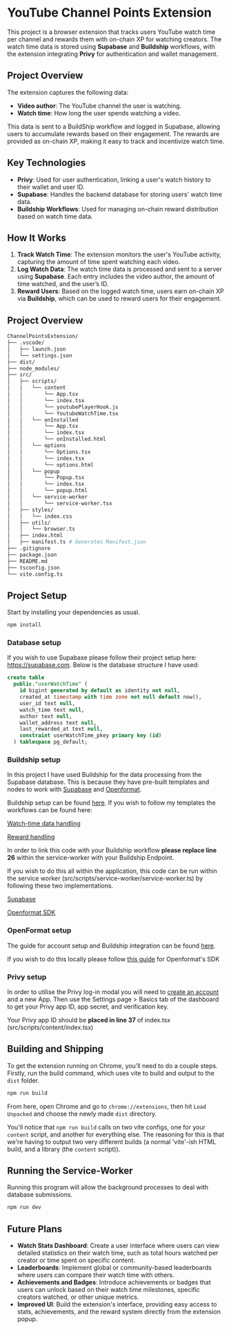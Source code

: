 
# YouTube Channel Points Extension

This project is a browser extension that tracks users YouTube watch time per channel and rewards them with on-chain XP for watching creators. The watch time data is stored using **Supabase** and **Buildship** workflows, with the extension integrating **Privy** for authentication and wallet management.

## Project Overview

The extension captures the following data:
- **Video author**: The YouTube channel the user is watching.
- **Watch time**: How long the user spends watching a video.

This data is sent to a BuildShip workflow and logged in Supabase, allowing users to accumulate rewards based on their engagement. The rewards are provided as on-chain XP, making it easy to track and incentivize watch time.

## Key Technologies

- **Privy**: Used for user authentication, linking a user's watch history to their wallet and user ID.
- **Supabase**: Handles the backend database for storing users' watch time data.
- **Buildship Workflows**: Used for managing on-chain reward distribution based on watch time data.

## How It Works

1. **Track Watch Time**: The extension monitors the user's YouTube activity, capturing the amount of time spent watching each video.
2. **Log Watch Data**: The watch time data is processed and sent to a server using **Supabase**. Each entry includes the video author, the amount of time watched, and the user’s ID.
3. **Reward Users**: Based on the logged watch time, users earn on-chain XP via **Buildship**, which can be used to reward users for their engagement.


## Project Overview

```bash
ChannelPointsExtension/
├── .vscode/
│   ├── launch.json
│   └── settings.json
├── dist/
├── node_modules/
├── src/
│   ├── scripts/
│   │   └── content
│   │       └── App.tsx
│   │       └── index.tsx
│   │       └── youtubePlayerHook.js
│   │       └── YoutubeWatchTime.tsx
│   │   └── onInstalled
│   │       └── App.tsx
│   │       └── index.tsx
│   │       └── onInstalled.html
│   │   └── options
│   │       └── Options.tsx
│   │       └── index.tsx
│   │       └── options.html
│   │   └── popup
│   │       └── Popup.tsx
│   │       └── index.tsx
│   │       └── popup.html
│   │   └── service-worker
│   │       └── service-worker.tsx
│   ├── styles/
│   │   └── index.css
│   ├── utils/
│   │   └── browser.ts
│   ├── index.html
│   ├── manifest.ts # Generates Manifest.json
├── .gitignore
├── package.json
├── README.md
├── tsconfig.json
└── vite.config.ts
```
## Project Setup

Start by installing your dependencies as usual.

```bash
npm install
```
### Database setup

If you wish to use Supabase please follow their project setup here: https://supabase.com.
Below is the database structure I have used:
```sql
create table
  public."userWatchTime" (
    id bigint generated by default as identity not null,
    created_at timestamp with time zone not null default now(),
    user_id text null,
    watch_time text null,
    author text null,
    wallet_address text null,
    last_rewarded_at text null,
    constraint userWatchTime_pkey primary key (id)
  ) tablespace pg_default;
```

### Buildship setup

In this project I have used Buildship for the data processing from the Supabase database. This is because they have pre-built templates and nodes to work with [Supabase](https://buildship.com/integrations/supabase) and [Openformat](https://buildship.com/integrations/openformat).

Buildship setup can be found [here](https://buildship.com/blog/introducing-buildship).
If you wish to follow my templates the workflows can be found here:

[Watch-time data handling](https://buildship.app/remix/13b33e98-f386-41de-b41a-003037474455)

[Reward handling](https://buildship.app/remix/1d340a39-0c57-426e-87db-9a0d02c677ad)

In order to link this code with your Buildship workflow **please replace line 26** within the service-worker with your Buildship Endpoint.

If you wish to do this all within the application, this code can be run within the service worker (src/scripts/service-worker/service-worker.ts) by following these two implementations.

[Supabase](https://supabase.com/docs/guides/getting-started/quickstarts/reactjs) 

[Openformat SDK](https://docs.openformat.tech/sdks/typescript/quickstart)

### OpenFormat setup
The guide for account setup and Buildship integration can be found [here](https://docs.openformat.tech/no-code/buildship/templates/reward-user-xp).

If you wish to do this locally please follow [this guide](https://docs.openformat.tech/sdks/typescript/quickstart) for Openformat's SDK

### Privy setup
In order to utilise the Privy log-in modal you will need to [create an account](https://www.privy.io) and a new App. Then use the Settings page > Basics tab of the dashboard to get your Privy app ID, app secret, and verification key.

Your Privy app ID should be **placed in line 37** of index.tsx (src/scripts/content/index.tsx)

## Building and Shipping 

To get the extension running on Chrome, you'll need to do a couple steps. Firstly, run the build command, which uses vite to build and output to the `dist` folder.

```bash
npm run build
```

From here, open Chrome and go to `chrome://extensions`, then hit `Load Unpacked` and choose the newly made `dist` directory.

You'll notice that `npm run build` calls on two vite configs, one for your `content` script, and another for everything else. The reasoning for this is that we're having to output two very different builds (a normal 'vite'-ish HTML build, and a library (the `content` script)).

## Running the Service-Worker 
Running this program will allow the background processes to deal with database submissions.
```bash
npm run dev
```

## Future Plans

- **Watch Stats Dashboard**: Create a user interface where users can view detailed statistics on their watch time, such as total hours watched per creator or time spent on specific content.
- **Leaderboards**: Implement global or community-based leaderboards where users can compare their watch time with others.
- **Achievements and Badges**: Introduce achievements or badges that users can unlock based on their watch time milestones, specific creators watched, or other unique metrics.
- **Improved UI**: Build the extension's interface, providing easy access to stats, achievements, and the reward system directly from the extension popup.
